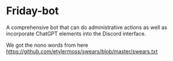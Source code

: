 # Friday-bot
A comprehensive bot that can do administrative actions as well as incorporate ChatGPT elements into the Discord interface.

We got the nono words from here
https://github.com/etylermoss/swears/blob/master/swears.txt